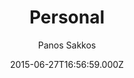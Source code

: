 ---
title: Personal
github: https://github.com/le4ker/personal-jekyll-theme
demo: https://le4ker.github.io/personal-jekyll-theme/
author: Panos Sakkos
ssg:
  - Jekyll
cms:
  - Markdown
date: 2015-06-27T16:56:59.000Z
description: ' :bowtie: { Personal } Jekyll theme'
draft: true
publish_date: '2015-06-27T16:56:59Z'
update_date: '2020-07-11T01:20:35Z'
github_star: 589
github_fork: 622
---